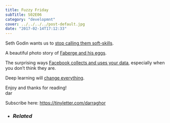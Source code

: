 ```yaml
---
title: Fuzzy Friday
subTitle: S02E06
category: "developmnt"
cover: ../../../../post-default.jpg
date: "2017-02-14T17:12:33"
---
```


Seth Godin wants us to [stop calling them soft-skills][16].

A beautiful photo story of [Faberge and his eggs][17].

The surprising ways [Facebook collects and uses your data][18], especially when you don’t think they are.

Deep learning will [change everything][19].

Enjoy and thanks for reading!  
dar

Subscribe here: https://tinyletter.com/darraghor

* ### _Related_

[16]: https://itsyourturnblog.com/lets-stop-calling-them-soft-skills-9cc27ec09ecb#.ai9muakoo
[17]: http://www.rferl.org/a/faberge-eggs-still-captivate-100-years-on/28246742.html
[18]: http://veekaybee.github.io/facebook-is-collecting-this/
[19]: https://media.usfca.edu/Watch/m2T5RfJg